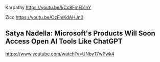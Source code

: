 Karpathy https://youtu.be/kCc8FmEb1nY

Zico https://youtu.be/OzFmKdAHJn0

## Satya Nadella: Microsoft's Products Will Soon Access Open AI Tools Like ChatGPT
https://www.youtube.com/watch?v=UNbyT7wPwk4
